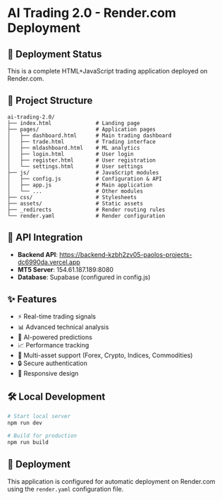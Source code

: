 # AI Trading 2.0 - Render.com Deployment

## 🚀 Deployment Status
This is a complete HTML+JavaScript trading application deployed on Render.com.

## 📁 Project Structure
```
ai-trading-2.0/
├── index.html              # Landing page
├── pages/                  # Application pages
│   ├── dashboard.html      # Main trading dashboard
│   ├── trade.html          # Trading interface
│   ├── mldashboard.html    # ML analytics
│   ├── login.html          # User login
│   ├── register.html       # User registration
│   └── settings.html       # User settings
├── js/                     # JavaScript modules
│   ├── config.js           # Configuration & API
│   ├── app.js              # Main application
│   └── ...                 # Other modules
├── css/                    # Stylesheets
├── assets/                 # Static assets
├── _redirects              # Render routing rules
└── render.yaml             # Render configuration
```

## 🔗 API Integration
- **Backend API**: https://backend-kzbh2zv05-paolos-projects-dc6990da.vercel.app
- **MT5 Server**: 154.61.187.189:8080
- **Database**: Supabase (configured in config.js)

## ✨ Features
- ⚡ Real-time trading signals
- 📊 Advanced technical analysis
- 🤖 AI-powered predictions
- 📈 Performance tracking
- 💱 Multi-asset support (Forex, Crypto, Indices, Commodities)
- 🔒 Secure authentication
- 📱 Responsive design

## 🛠 Local Development
```bash
# Start local server
npm run dev

# Build for production
npm run build
```

## 🚀 Deployment
This application is configured for automatic deployment on Render.com using the `render.yaml` configuration file.
